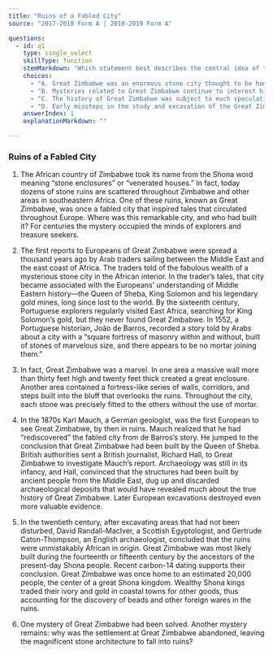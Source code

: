 ```yaml
---
title: "Ruins of a Fabled City"
source: "2017-2018 Form A | 2018-2019 Form A"

questions:
  - id: q1
    type: single_select
    skillType: function
    stemMarkdown: "Which statement best describes the central idea of the passage?"
    choices:
      - "A. Great Zimbabwe was an enormous stone city thought to be home to some of the greatest treasure of ancient history."
      - "B. Mysteries related to Great Zimbabwe continue to interest historians and explorers even though archaeologists have confirmed its origins."
      - "C. The history of Great Zimbabwe was subject to much speculation until modern archaeologists definitively determined its origins."
      - "D. Early missteps in the study and excavation of the Great Zimbabwe ruins led to the loss of valuable evidence about the city."
    answerIndex: 1
    explanationMarkdown: ""

---
```


### Ruins of a Fabled City

1. The African country of Zimbabwe took its name from the Shona word meaning “stone enclosures” or
“venerated houses.” In fact, today dozens of stone ruins are scattered throughout Zimbabwe and other
areas in southeastern Africa. One of these ruins, known as Great Zimbabwe, was once a fabled city
that inspired tales that circulated throughout Europe. Where was this remarkable city, and who had
built it? For centuries the mystery occupied the minds of explorers and treasure seekers.

2. The first reports to Europeans of Great Zimbabwe were spread a thousand years ago by Arab traders
sailing between the Middle East and the east coast of Africa. The traders told of the fabulous wealth of
a mysterious stone city in the African interior. In the trader’s tales, that city became associated with
the Europeans’ understanding of Middle Eastern history—the Queen of Sheba, King Solomon and his
legendary gold mines, long since lost to the world. By the sixteenth century, Portuguese explorers
regularly visited East Africa, searching for King Solomon’s gold, but they never found Great
Zimbabwe. In 1552, a Portuguese historian, João de Barros, recorded a story told by Arabs about a city
with a “square fortress of masonry within and without, built of stones of marvelous size, and there
appears to be no mortar joining them.”

3. In fact, Great Zimbabwe was a marvel. In one area a massive wall more than thirty feet high and
twenty feet thick created a great enclosure. Another area contained a fortress-like series of walls,
corridors, and steps built into the bluff that overlooks the ruins. Throughout the city, each stone was
precisely fitted to the others without the use of mortar.

4. In the 1870s Karl Mauch, a German geologist, was the first European to see Great Zimbabwe, by then
in ruins. Mauch realized that he had “rediscovered” the fabled city from de Barros’s story. He jumped
to the conclusion that Great Zimbabwe had been built by the Queen of Sheba. British authorities sent
a British journalist, Richard Hall, to Great Zimbabwe to investigate Mauch’s report. Archaeology was
still in its infancy, and Hall, convinced that the structures had been built by ancient people from the
Middle East, dug up and discarded archaeological deposits that would have revealed much about the
true history of Great Zimbabwe. Later European excavations destroyed even more valuable evidence.

5. In the twentieth century, after excavating areas that had not been disturbed, David Randall-MacIver,
a Scottish Egyptologist, and Gertrude Caton-Thompson, an English archaeologist, concluded that the
ruins were unmistakably African in origin. Great Zimbabwe was most likely built during the
fourteenth or fifteenth century by the ancestors of the present-day Shona people. Recent carbon-14
dating supports their conclusion. Great Zimbabwe was once home to an estimated 20,000 people, the
center of a great Shona kingdom. Wealthy Shona kings traded their ivory and gold in coastal towns for
other goods, thus accounting for the discovery of beads and other foreign wares in the ruins.

6. One mystery of Great Zimbabwe had been solved. Another mystery remains: why was the settlement
at Great Zimbabwe abandoned, leaving the magnificent stone architecture to fall into ruins?
